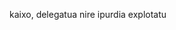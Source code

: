 kaixo, delegatua nire ipurdia explotatu
<!---
bielpj/bielpj is a ✨ special ✨ repository because its `README.md` (this file) appears on your GitHub profile.
You can click the Preview link to take a look at your changes.
--->
